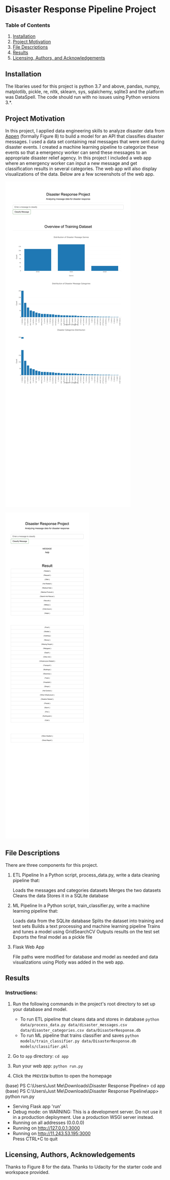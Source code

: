 # Disaster Response Pipeline Project

### Table of Contents

1. [Installation](#installation)
2. [Project Motivation](#motivation)
3. [File Descriptions](#files)
4. [Results](#results)
5. [Licensing, Authors, and Acknowledgements](#licensing)

## Installation <a name="installation"></a>

The libaries used for this project is python 3.7 and above, pandas, numpy, matplotlib, pickle, re, nltk, sklearn, sys,
sqlalchemy, sqlite3 and the platform was DataSpell.  The code should run with no issues using 
Python versions 3.*.

## Project Motivation<a name="motivation"></a>

In this project, I applied data engineering skills to analyze disaster data from [Appen](https://appen.com/)
(formally Figure 8) to 
build a model for an API that classifies disaster messages.
I used a data set containing real messages that were sent during disaster events. I created a machine learning pipeline
to categorize these events so that a emergency worker can send these messages to an appropriate disaster relief agency.
In this project I included a web app where an emergency worker can input a new message and get classification results
in several categories. The web app will also display visualizations of the data.
Below are a few screenshots of the web app.

![Disaster Response Project image.jpg](Disaster%20Response%20Project%20image.jpg)


![Disaster Response Project active image.jpg](Disaster%20Response%20Project%20active%20image.jpg)


## File Descriptions <a name="files"></a>

There are three components for this project.

1. ETL Pipeline
   In a Python script, process_data.py, write a data cleaning pipeline that:

   Loads the messages and categories datasets
   Merges the two datasets
   Cleans the data
   Stores it in a SQLite database

2. ML Pipeline
   In a Python script, train_classifier.py, write a machine learning pipeline that:

   Loads data from the SQLite database
   Splits the dataset into training and test sets
   Builds a text processing and machine learning pipeline
   Trains and tunes a model using GridSearchCV
   Outputs results on the test set
   Exports the final model as a pickle file

3. Flask Web App

   File paths were modified for database and model as needed and data visualizations using Plotly 
   was added in the web app.

## Results<a name="results"></a>

### Instructions:
1. Run the following commands in the project's root directory to set up your database and model.

    - To run ETL pipeline that cleans data and stores in database
      `python data/process_data.py data/disaster_messages.csv data/disaster_categories.csv data/DisasterResponse.db`
    - To run ML pipeline that trains classifier and saves
      `python models/train_classifier.py data/DisasterResponse.db models/classifier.pkl`

2. Go to `app` directory: `cd app`

3. Run your web app: `python run.py`

4. Click the `PREVIEW` button to open the homepage

(base) PS C:\Users\Just Me\Downloads\Disaster Response Pipeline> cd app
(base) PS C:\Users\Just Me\Downloads\Disaster Response Pipeline\app> python run.py
* Serving Flask app 'run'
* Debug mode: on
  WARNING: This is a development server. Do not use it in a production deployment. Use a production WSGI server instead.
* Running on all addresses (0.0.0.0)
* Running on http://127.0.0.1:3000
* Running on http://11.243.53.195:3000                                                                               
  Press CTRL+C to quit


## Licensing, Authors, Acknowledgements<a name="licensing"></a>

Thanks to Figure 8 for the data. Thanks to Udacity for the starter code and workspace provided.